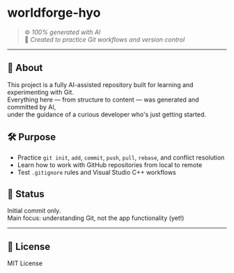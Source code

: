 # worldforge-hyo

> ⚙️ *100% generated with AI*  
> 🧪 *Created to practice Git workflows and version control*

---

## 📌 About

This project is a fully AI-assisted repository built for learning and experimenting with Git.  
Everything here — from structure to content — was generated and committed by AI,  
under the guidance of a curious developer who's just getting started.

## 🛠️ Purpose

- Practice `git init`, `add`, `commit`, `push`, `pull`, `rebase`, and conflict resolution
- Learn how to work with GitHub repositories from local to remote
- Test `.gitignore` rules and Visual Studio C++ workflows

## 🚀 Status

Initial commit only.  
Main focus: understanding Git, not the app functionality (yet!)

---

## 📄 License

MIT License
